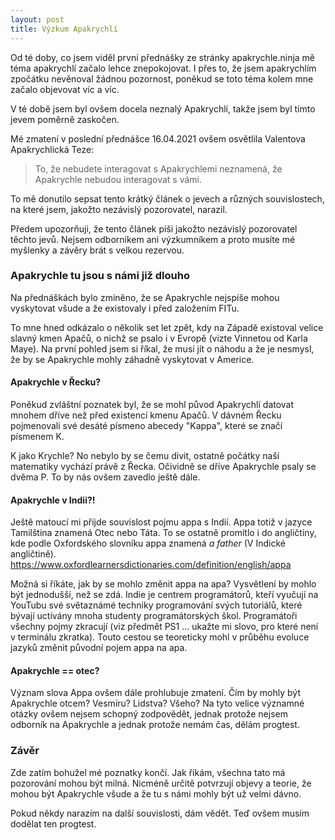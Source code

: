 ```yaml
---
layout: post
title: Výzkum Apakrychlí
---
```


Od té doby, co jsem viděl první přednášky ze stránky apakrychle.ninja mě téma apakrychlí začalo lehce znepokojovat. I přes to, že jsem apakrychlím zpočátku nevěnoval žádnou pozornost, poněkud se toto téma kolem mne začalo objevovat víc a víc.

V té době jsem byl ovšem docela neznalý Apakrychlí, takže jsem byl tímto jevem poměrně zaskočen.

Mé zmatení v poslední přednášce 16.04.2021 ovšem osvětlila Valentova Apakrychlická Teze:

> To, že nebudete interagovat s Apakrychlemi neznamená, že Apakrychle nebudou interagovat s vámi.

To mě donutilo sepsat tento krátký článek o jevech a různých souvislostech, na které jsem, jakožto nezávislý pozorovatel, narazil.

Předem upozorňuji, že tento článek píši jakožto nezávislý pozorovatel těchto jevů. Nejsem odborníkem ani výzkumníkem a proto musíte mé myšlenky a závěry brát s velkou rezervou.

### Apakrychle tu jsou s námi již dlouho

Na přednáškách bylo zmíněno, že se Apakrychle nejspíše mohou vyskytovat všude a že existovaly i před založením FITu.

To mne hned odkázalo o několik set let zpět, kdy na Západě existoval velice slavný kmen Apačů, o nichž se psalo i v Evropě (vizte Vinnetou od Karla Maye). Na první pohled jsem si říkal, že musí jít o náhodu a že je nesmysl, že by se Apakrychle mohly záhadně vyskytovat v Americe.

#### Apakrychle v Řecku?

Poněkud zvláštní poznatek byl, že se mohl původ Apakrychlí datovat mnohem dříve než před existencí kmenu Apačů. V dávném Řecku pojmenovali své desáté písmeno abecedy "Kappa", které se značí písmenem K.

K jako Krychle? No nebylo by se čemu divit, ostatně počátky naší matematiky vychází právě z Řecka. Očividně se dříve Apakrychle psaly se dvěma P. To by nás ovšem zavedlo ještě dále.

#### Apakrychle v Indii?!

Ještě matoucí mi přijde souvislost pojmu appa s Indií. Appa totiž v jazyce Tamilština znamená Otec nebo Táta. To se ostatně promítlo i do angličtiny, kde podle Oxfordského slovníku appa znamená _a father_ (V Indické angličtině). https://www.oxfordlearnersdictionaries.com/definition/english/appa

Možná si říkáte, jak by se mohlo změnit appa na apa? Vysvětlení by mohlo být jednodušší, než se zdá. Indie je centrem programátorů, kteří vyučují na YouTubu své světaznámé techniky programování svých tutoriálů, které bývají uctívány mnoha studenty programátorských škol. Programátoři všechny pojmy zkracují (viz předmět PS1 ... ukažte mi slovo, pro které není v terminálu zkratka). Touto cestou se teoreticky mohl v průběhu evoluce jazyků změnit původní pojem appa na apa.

#### Apakrychle == otec?

Význam slova Appa ovšem dále prohlubuje zmatení. Čím by mohly být Apakrychle otcem? Vesmíru? Lidstva? Všeho? Na tyto velice významné otázky ovšem nejsem schopný zodpovědět, jednak protože nejsem odborník na Apakrychle a jednak protože nemám čas, dělám progtest.

### Závěr

Zde zatím bohužel mé poznatky končí. Jak říkám, všechna tato má pozorování mohou být milná. Nicméně určitě potvrzují objevy a teorie, že mohou být Apakrychle všude a že tu s námi mohly být už velmi dávno.

Pokud někdy narazím na další souvislosti, dám vědět. Teď ovšem musím dodělat ten progtest.
